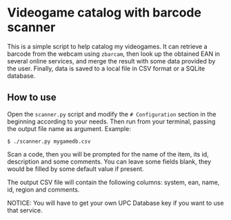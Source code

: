 Videogame catalog with barcode scanner
======================================

This is a simple script to help catalog my videogames. It can retrieve a
barcode from the webcam using `zbarcam`, then look up the obtained EAN in
several online services, and merge the result with some data provided by the
user. Finally, data is saved to a local file in CSV format or a SQLite database.

How to use
----------

Open the `scanner.py` script and modify the `# Configuration` section in the
beginning according to your needs. Then run from your terminal, passing the
output file name as argument. Example:
```
$ ./scanner.py mygamedb.csv
```

Scan a code, then you will be prompted for the name of the item, its id,
description and some comments. You can leave some fields blank, they would
be filled by some default value if present.

The output CSV file will contain the following columns: system, ean, name, id,
region and comments.

NOTICE: You will have to get your own UPC Database key if you want to use that
service.
